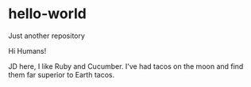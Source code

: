 # hello-world
Just another repository

Hi Humans!

JD here, I like Ruby and Cucumber.
I've had tacos on the moon and find them far superior to Earth tacos.
